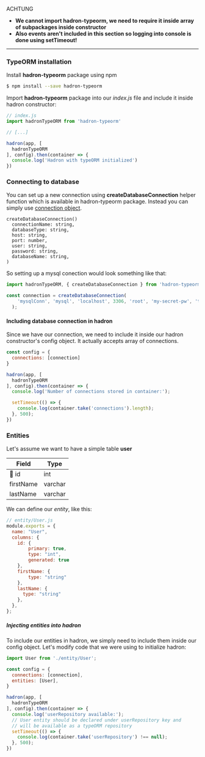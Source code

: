 ACHTUNG

- **We cannot import hadron-typeorm, we need to require it inside array of subpackages inside constructor**
- **Also events aren't included in this section so logging into console is done using setTimeout!**


---


### TypeORM installation
Install **hadron-typeorm** package using npm
```bash
$ npm install --save hadron-typeorm
```

Import **hadron-typeorm** package into our *index.js* file and include it inside hadron constructor:
```javascript
// index.js
import hadronTypeORM from 'hadron-typeorm'

// [...]

hadron(app, [
  hadronTypeORM
], config).then(container => {
  console.log('Hadron with typeORM initialized')
})
```

### Connecting to database
You can set up a new connection using **createDatabaseConnection** helper function which is available in hadron-typeorm package. Instead you can simply use [connection object](https://github.com/typeorm/typeorm/blob/master/docs/connection.md#creating-a-new-connection).
```none
createDatabaseConnection()
  connectionName: string, 
  databaseType: string,
  host: string, 
  port: number,
  user: string, 
  password: string, 
  databaseName: string,
)
```
So setting up a mysql conection would look something like that:
```javascript
import hadronTypeORM, { createDatabaseConnection } from 'hadron-typeorm'

const connection = createDatabaseConnection(
    'mysqlConn', 'mysql', 'localhost', 3306, 'root', 'my-secret-pw', 'test'
  );
```
#### Including database connection in hadron
Since we have our connection, we need to include it inside our hadron constructor's config object. It actually accepts array of connections.
```javascript
const config = {
  connections: [connection]
}

hadron(app, [
  hadronTypeORM
], config).then(container => {
  console.log('Number of connections stored in container:');

  setTimeout(() => {
    console.log(container.take('connections').length);
  }, 500);
})
```


### Entities
Let's assume we want to have a simple table **user**

| Field      | Type    |
| ---------- | ------- |
| 🔑 id      | int     |
| firstName  | varchar |
| lastName   | varchar |

We can define our *entity*, like this:
```javascript
// entity/User.js
module.exports = {
  name: "User",
  columns: {
    id: {
        primary: true,
        type: "int",
        generated: true
    },
    firstName: {
        type: "string"
    },
    lastName: {
      type: "string"
    },
  },
};
```

##### Injecting entities into hadron
To include our entities in hadron, we simply need to include them inside our config object.
Let's modify code that we were using to initialize hadron:
```javascript
import User from './entity/User';

const config = {
  connections: [connection],
  entities: [User],
}

hadron(app, [
  hadronTypeORM
], config).then(container => {
  console.log('userRepository available:');
  // User entity should be declared under userRepository key and
  // will be available as a typeORM repository
  setTimeout(() => {
    console.log(container.take('userRepository') !== null);
  }, 500);
})
```